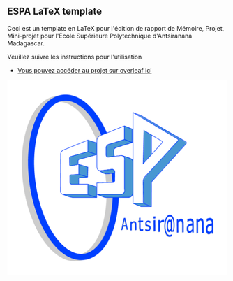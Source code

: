 ## ESPA LaTeX template

Ceci est un template en LaTeX pour l'édition de rapport de Mémoire, Projet, Mini-projet pour l'École Supérieure Polytechnique d'Antsiranana Madagascar.

Veuillez suivre les instructions pour l'utilisation

* [Vous pouvez accéder au projet sur overleaf ici](https://www.overleaf.com/read/sgbyhrqghkmp#9a387a)

![General architecture](figures/logoESPA.png)

